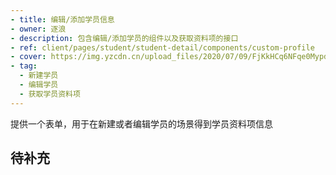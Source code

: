```yaml
---
- title: 编辑/添加学员信息
- owner: 逐浪
- description: 包含编辑/添加学员的组件以及获取资料项的接口
- ref: client/pages/student/student-detail/components/custom-profile
- cover: https://img.yzcdn.cn/upload_files/2020/07/09/FjKkHCq6NFqe0Mypd_nxK4XcYWdK.png
- tag:
  - 新建学员
  - 编辑学员
  - 获取学员资料项
---
```


提供一个表单，用于在新建或者编辑学员的场景得到学员资料项信息

## 待补充